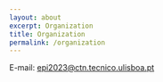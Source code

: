 ```yaml
---
layout: about
excerpt: Organization
title: Organization
permalink: /organization
---
```

E-mail: [epi2023@ctn.tecnico.ulisboa.pt](mailto:epi2023@ctn.tecnico.ulisboa.pt)
